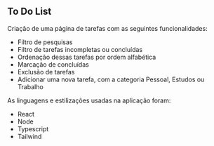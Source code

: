 ## To Do List

Criação de uma página de tarefas com as seguintes funcionalidades:
 * Filtro de pesquisas
 * Filtro de tarefas incompletas ou concluídas
 * Ordenação dessas tarefas por ordem alfabética
 * Marcação de concluídas
 * Exclusão de tarefas
 * Adicionar uma nova tarefa, com a categoria Pessoal, Estudos ou Trabalho 

 As linguagens e estilizações usadas na aplicação foram:
 * React
 * Node
 * Typescript
 * Tailwind